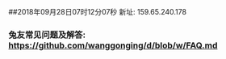 ##2018年09月28日07时12分07秒 新址: 159.65.240.178
### 兔友常见问题及解答: https://github.com/wanggonging/d/blob/w/FAQ.md
